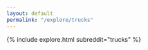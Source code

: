 ```yaml
---
layout: default
permalink: "/explore/trucks"
---
```


{% include explore.html subreddit="trucks" %}
